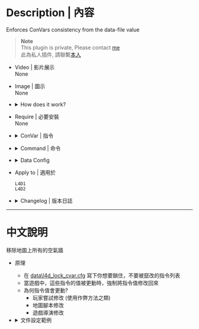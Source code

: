 # Description | 內容
Enforces ConVars consistency from the data-file value

> __Note__ <br/>
This plugin is private, Please contact [me](https://github.com/fbef0102/Game-Private_Plugin#私人插件列表-private-plugins-list)<br/>
此為私人插件, 請聯繫[本人](https://github.com/fbef0102/Game-Private_Plugin#私人插件列表-private-plugins-list)

* Video | 影片展示
<br/>None

* Image | 圖示
<br/>None

* <details><summary>How does it work?</summary>

	* Write down ConVars you want to keep consistency in [data/l4d_lock_cvar.cfg](data/l4d_lock_cvar.cfg)
	* Check in-game ConVars that differ from the [data/l4d_lock_cvar.cfg](data/l4d_lock_cvar.cfg) values and fix them 
	* Why do convars value differ?
		* Player tries to hack in game (usually cheat or something)
		* Map script modified
		* Game modified
</details>

* Require | 必要安裝
<br/>None

* <details><summary>ConVar | 指令</summary>

	None
</details>

* <details><summary>Command | 命令</summary>
	
	None
</details>

* <details><summary>Data Config</summary>

	* [data/l4d_lock_cvar.cfg](data/l4d_lock_cvar.cfg)
	* Write down ConVars you want to keep consistency
		```php
		director_relax_max_flow_travel "3000" // convar name and value, need space and " symbol
		```
</details>

* Apply to | 適用於
	```
	L4D1 
	L4D2
	```

* <details><summary>Changelog | 版本日誌</summary>

	* v1.0 (2023-12-2)
		* Initial Release
</details>

- - - -
# 中文說明
移除地圖上所有的空氣牆

* 原理
	* 在 [data\l4d_lock_cvar.cfg](data\l4d_lock_cvar.cfg) 寫下你想要鎖住，不要被竄改的指令列表
	* 當遊戲中，這些指令的值被更動時，強制將指令值修改回來
	* 為何指令值會更動?
		* 玩家嘗試修改 (使用作弊方法之類)
		* 地圖腳本修改
		* 遊戲導演修改

* <details><summary>文件設定範例</summary>

	* [data/l4d_lock_cvar.cfg](data/l4d_lock_cvar.cfg)
	* 寫下你想要鎖住，不要被竄改的指令列表 (建議只寫官方指令)
		```php
		director_relax_max_flow_travel "3000" // 寫指令名稱與值，需要空格與＂符號
		```
</details>